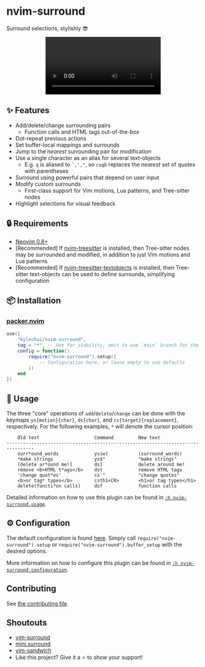 # nvim-surround

Surround selections, stylishly :sunglasses:

<div align="center">
  <video src="https://user-images.githubusercontent.com/48545987/178679494-c7d58bdd-d8ca-4802-a01c-a9444b8b882f.mp4" type="video/mp4"></video>
</div>

## :sparkles: Features

* Add/delete/change surrounding pairs
  * Function calls and HTML tags out-of-the-box
* Dot-repeat previous actions
* Set buffer-local mappings and surrounds
* Jump to the *nearest* surrounding pair for modification
* Use a single character as an alias for several text-objects
  * E.g. `q` is aliased to <code>\`,',"</code>, so <code>csqb</code> replaces
    the *nearest* set of quotes with parentheses
* Surround using powerful pairs that depend on user input
* Modify custom surrounds
  * First-class support for Vim motions, Lua patterns, and Tree-sitter nodes
* Highlight selections for visual feedback

## :lock: Requirements

* [Neovim 0.8+](https://github.com/neovim/neovim/releases)
* \[Recommended] If
  [nvim-treesitter](https://github.com/nvim-treesitter/nvim-treesitter) is
  installed, then Tree-sitter nodes may be surrounded and modified, in addition
  to just Vim motions and Lua patterns
* \[Recommended] If
  [nvim-treesitter-textobjects](https://github.com/nvim-treesitter/nvim-treesitter-textobjects)
  is installed, then Tree-sitter text-objects can be used to define surrounds,
  simplifying configuration

## :package: Installation

### [packer.nvim](https://github.com/wbthomason/packer.nvim)

```lua
use({
    "kylechui/nvim-surround",
    tag = "*", -- Use for stability; omit to use `main` branch for the latest features
    config = function()
        require("nvim-surround").setup({
            -- Configuration here, or leave empty to use defaults
        })
    end
})
```

## :rocket: Usage

The three "core" operations of `add`/`delete`/`change` can be done with the
keymaps `ys{motion}{char}`, `ds{char}`, and `cs{target}{replacement}`,
respectively. For the following examples, `*` will denote the cursor position:

```help
    Old text                    Command         New text
--------------------------------------------------------------------------------
    surr*ound_words             ysiw)           (surround_words)
    *make strings               ys$"            "make strings"
    [delete ar*ound me!]        ds]             delete around me!
    remove <b>HTML t*ags</b>    dst             remove HTML tags
    'change quot*es'            cs'"            "change quotes"
    <b>or tag* types</b>        csth1<CR>       <h1>or tag types</h1>
    delete(functi*on calls)     dsf             function calls
```

Detailed information on how to use this plugin can be found in [`:h
nvim-surround.usage`](https://github.com/kylechui/nvim-surround/blob/main/doc/nvim-surround.txt).

## :gear: Configuration

The default configuration is found
[here](https://github.com/kylechui/nvim-surround/blob/main/lua/nvim-surround/config.lua).
Simply call `require("nvim-surround").setup` or
`require("nvim-surround").buffer_setup` with the desired options.

More information on how to configure this plugin can be found in [`:h
nvim-surround.configuration`](https://github.com/kylechui/nvim-surround/blob/main/doc/nvim-surround.txt).

## Contributing

See [the contributing
file](https://github.com/kylechui/nvim-surround/blob/main/CONTRIBUTING.md).

## Shoutouts

* [vim-surround](https://github.com/tpope/vim-surround)
* [mini.surround](https://github.com/echasnovski/mini.nvim#minisurround)
* [vim-sandwich](https://github.com/machakann/vim-sandwich)
* Like this project? Give it a :star: to show your support!
